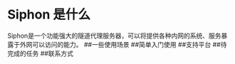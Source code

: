 # Siphon 是什么
Siphon是一个功能强大的隧道代理服务器，可以将提供各种内网的系统、服务暴露于外网可以访问的能力。
##一些使用场景
##简单入门使用
##支持平台
##待完成的任务
##联系方式
